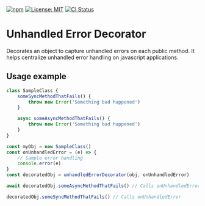 [![npm](https://img.shields.io/npm/v/@nbottarini/unhandled-error-decorator.svg)](https://www.npmjs.com/package/@nbottarini/unhandled-error-decorator)
[![License: MIT](https://img.shields.io/badge/License-MIT-yellow.svg)](https://opensource.org/licenses/MIT)
[![CI Status](https://github.com/nbottarini/unhandled-error-decorator/actions/workflows/main.yml/badge.svg?branch=main)](https://github.com/nbottarini/unhandled-error-decorator/actions)

# Unhandled Error Decorator
Decorates an object to capture unhandled errors on each public method.
It helps centralize unhandled error handling on javascript applications. 


## Usage example

```javascript
class SampleClass {
    someSyncMethodThatFails() {
        throw new Error('Something bad happened')
    }

    async someAsyncMethodThatFails() {
        throw new Error('Something bad happened')
    }
}

const myObj = new SampleClass()
const onUnhandledError = (e) => {
    // Sample error handling
    console.error(e)
}
const decoratedObj = unhandledErrorDecorator(obj, onUnhandledError)

await decoratedObj.someAsyncMethodThatFails() // Calls onUnhandledError

decoratedObj.someSyncMethodThatFails() // Calls onUnhandledError
```
